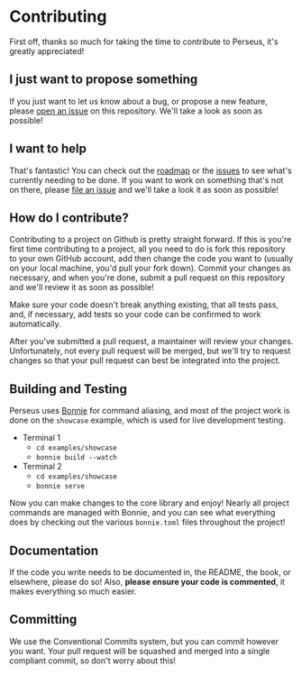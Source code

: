 # Contributing

First off, thanks so much for taking the time to contribute to Perseus, it's greatly appreciated!

## I just want to propose something

If you just want to let us know about a bug, or propose a new feature, please [open an issue](https://github.com/arctic-hen7/perseus/issues/new/choose) on this repository. We'll take a look as soon as possible!

## I want to help

That's fantastic! You can check out the [roadmap](./README.md#Roadmap) or the [issues](https://github.com/arctic-hen7/perseus/issues) to see what's currently needing to be done. If you want to work on something that's not on there, please [file an issue](https://github.com/arctic-hen7/perseus/issues/new/choose) and we'll take a look it as soon as possible!

## How do I contribute?

Contributing to a project on Github is pretty straight forward. If this is you're first time contributing to a project, all you need to do is fork this repository to your own GitHub account, add then change the code you want to (usually on your local machine, you'd pull your fork down). Commit your changes as necessary, and when you're done, submit a pull request on this repository and we'll review it as soon as possible!

Make sure your code doesn't break anything existing, that all tests pass, and, if necessary, add tests so your code can be confirmed to work automatically.

After you've submitted a pull request, a maintainer will review your changes. Unfortunately, not every pull request will be merged, but we'll try to request changes so that your pull request can best be integrated into the project.

## Building and Testing

Perseus uses [Bonnie](https://github.com/arctic-hen7/bonnie) for command aliasing, and most of the project work is done on the `showcase` example, which is used for live development testing.

- Terminal 1
	- `cd examples/showcase`
	- `bonnie build --watch`
- Terminal 2
	- `cd examples/showcase`
	- `bonnie serve`

Now you can make changes to the core library and enjoy! Nearly all project commands are managed with Bonnie, and you can see what everything does by checking out the various `bonnie.toml` files throughout the project!

## Documentation

If the code you write needs to be documented in, the README, the book, or elsewhere, please do so! Also, **please ensure your code is commented**, it makes everything so much easier.

## Committing

We use the Conventional Commits system, but you can commit however you want. Your pull request will be squashed and merged into a single compliant commit, so don't worry about this!
